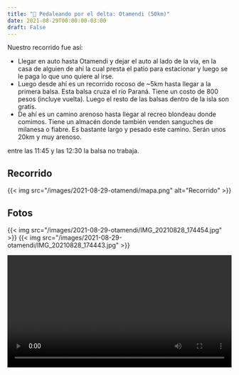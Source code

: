 ```yaml
---
title: "🚴 Pedaleando por el delta: Otamendi (50km)"
date: 2021-08-29T00:00:00-03:00
draft: False
---
```


Nuestro recorrido fue así:
- Llegar en auto hasta Otamendi y dejar el auto al lado de la vía, en la casa de alguien de ahí la cual presta el patio para estacionar y luego se le paga lo que uno quiere al irse.
- Luego desde ahí es un recorrido rocoso de ~5km hasta llegar a la primera balsa. Esta balsa cruza el río Paraná. Tiene un costo de 800 pesos (incluye vuelta). Luego el resto de las balsas dentro de la isla son gratis. 
- De ahí es un camino arenoso hasta llegar al recreo blondeau donde comimos. Tiene un almacén donde también venden sanguches de milanesa o fiabre. Es bastante largo y pesado este camino. Serán unos 20km y muy arenoso.

entre las 11:45 y las 12:30 la balsa no trabaja.

## Recorrido
{{< img src="/images/2021-08-29-otamendi/mapa.png" alt="Recorrido" >}}

## Fotos

{{< img src="/images/2021-08-29-otamendi/IMG_20210828_174454.jpg" >}}
{{< img src="/images/2021-08-29-otamendi/IMG_20210828_174443.jpg" >}}

<video width="100%" controls>
  <source src="/images/2021-08-29-otamendi/VID_20210828_134128.mp4" type="video/mp4">
Your browser does not support the video tag.
</video>


